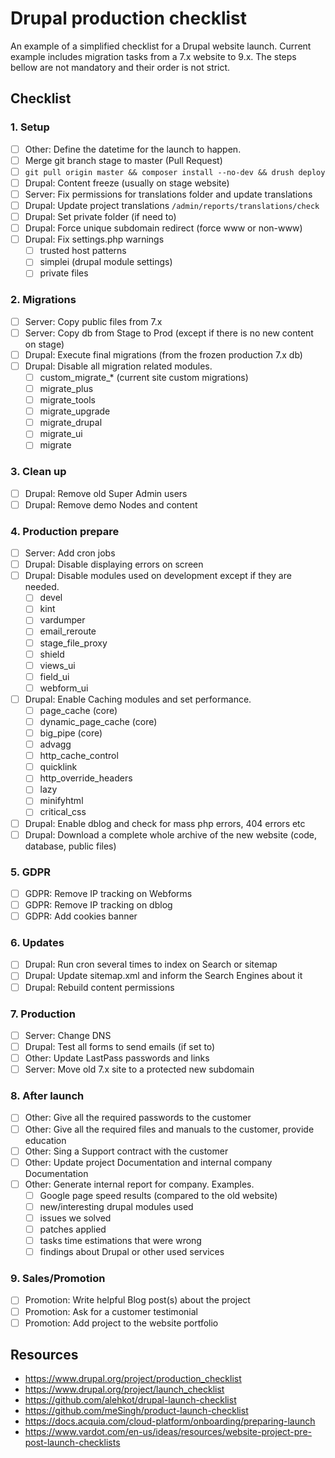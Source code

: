 # Drupal production checklist

An example of a simplified checklist for a Drupal website launch.
Current example includes migration tasks from a 7.x website to 9.x.
The steps bellow are not mandatory and their order is not strict.

## Checklist

### 1. Setup

- [ ] Other: Define the datetime for the launch to happen.
- [ ] Merge git branch stage to master (Pull Request)
- [ ] `git pull origin master && composer install --no-dev && drush deploy`
- [ ] Drupal: Content freeze (usually on stage website)
- [ ] Server: Fix permissions for translations folder and update translations
- [ ] Drupal: Update project translations `/admin/reports/translations/check`
- [ ] Drupal: Set private folder (if need to)
- [ ] Drupal: Force unique subdomain redirect (force www or non-www)
- [ ] Drupal: Fix settings.php warnings
  - [ ] trusted host patterns
  - [ ] simplei (drupal module settings)
  - [ ] private files

### 2. Migrations

- [ ] Server: Copy public files from 7.x
- [ ] Server: Copy db from Stage to Prod (except if there is no new content on stage)
- [ ] Drupal: Execute final migrations (from the frozen production 7.x db)
- [ ] Drupal: Disable all migration related modules.
  - [ ] custom_migrate_\* (current site custom migrations)
  - [ ] migrate_plus
  - [ ] migrate_tools
  - [ ] migrate_upgrade
  - [ ] migrate_drupal
  - [ ] migrate_ui
  - [ ] migrate

### 3. Clean up

- [ ] Drupal: Remove old Super Admin users
- [ ] Drupal: Remove demo Nodes and content

### 4. Production prepare

- [ ] Server: Add cron jobs
- [ ] Drupal: Disable displaying errors on screen
- [ ] Drupal: Disable modules used on development except if they are needed.
  - [ ] devel
  - [ ] kint
  - [ ] vardumper
  - [ ] email_reroute
  - [ ] stage_file_proxy
  - [ ] shield
  - [ ] views_ui
  - [ ] field_ui
  - [ ] webform_ui
- [ ] Drupal: Enable Caching modules and set performance.
  - [ ] page_cache (core)
  - [ ] dynamic_page_cache (core)
  - [ ] big_pipe (core)
  - [ ] advagg
  - [ ] http_cache_control
  - [ ] quicklink
  - [ ] http_override_headers
  - [ ] lazy
  - [ ] minifyhtml
  - [ ] critical_css
- [ ] Drupal: Enable dblog and check for mass php errors, 404 errors etc
- [ ] Drupal: Download a complete whole archive of the new website (code, database, public files)

### 5. GDPR

- [ ] GDPR: Remove IP tracking on Webforms
- [ ] GDPR: Remove IP tracking on dblog
- [ ] GDPR: Add cookies banner

### 6. Updates

- [ ] Drupal: Run cron several times to index on Search or sitemap
- [ ] Drupal: Update sitemap.xml and inform the Search Engines about it
- [ ] Drupal: Rebuild content permissions

### 7. Production

- [ ] Server: Change DNS
- [ ] Drupal: Test all forms to send emails (if set to)
- [ ] Other: Update LastPass passwords and links
- [ ] Server: Move old 7.x site to a protected new subdomain

### 8. After launch

- [ ] Other: Give all the required passwords to the customer
- [ ] Other: Give all the required files and manuals to the customer, provide education
- [ ] Other: Sing a Support contract with the customer
- [ ] Other: Update project Documentation and internal company Documentation
- [ ] Other: Generate internal report for company. Examples.
  - [ ] Google page speed results (compared to the old website)
  - [ ] new/interesting drupal modules used
  - [ ] issues we solved
  - [ ] patches applied
  - [ ] tasks time estimations that were wrong
  - [ ] findings about Drupal or other used services
  
### 9. Sales/Promotion

- [ ] Promotion: Write helpful Blog post(s) about the project
- [ ] Promotion: Ask for a customer testimonial
- [ ] Promotion: Add project to the website portfolio

## Resources

- <https://www.drupal.org/project/production_checklist>
- <https://www.drupal.org/project/launch_checklist>
- <https://github.com/alehkot/drupal-launch-checklist>
- <https://github.com/meSingh/product-launch-checklist>
- <https://docs.acquia.com/cloud-platform/onboarding/preparing-launch>
- <https://www.vardot.com/en-us/ideas/resources/website-project-pre-post-launch-checklists>
